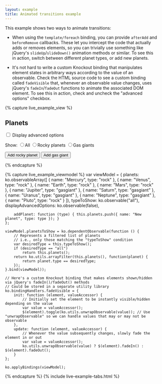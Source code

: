 ```yaml
---
layout: example
title: Animated transitions example
---
```


This example shows two ways to animate transitions:

 * When using the `template/foreach` binding, you can provide `afterAdd` and `beforeRemove` callbacks. These let you intercept the code that actually adds or removes elements, so you can trivially use something like jQuery's `slideUp`/`slideDown()` animation methods or similar. To see this in action, switch between different planet types, or add new planets.
 
 * It's not hard to write a custom Knockout binding that manipulates element states in arbitrary ways according to the value of an observable. Check the HTML source code to see a custom binding called `fadeVisible` that, whenever an observable value changes, uses jQuery's `fadeIn`/`fadeOut` functions to animate the associated DOM element. To see this in action, check and uncheck the "advanced options" checkbox.

<style type="text/css">
    .planet { background-color: #AAEECC; padding: 0.25em; border: 1px solid silver; margin-bottom: 0.5em; font-size: 0.75em; }
    .planet.rock { background-color: #EECCAA; }
    .liveExample input { margin: 0 0.3em 0 1em; }
</style>

{% capture live_example_view %}   
<h2>Planets</h2>
<p>
	<label>
		<input type="checkbox" data-bind="checked: displayAdvancedOptions" />
		Display advanced options
	</label>	
</p>

<p data-bind="fadeVisible: displayAdvancedOptions">
    Show: 
    <label><input type="radio" value="all" data-bind="checked: typeToShow" />All</label>
    <label><input type="radio" value="rock" data-bind="checked: typeToShow" />Rocky planets</label>
    <label><input type="radio" value="gasgiant" data-bind="checked: typeToShow" />Gas giants</label>
</p>

<div data-bind='template: { name: "planetsTemplate", 
                            foreach: planetsToShow, 
                            beforeRemove: function(elem) { $(elem).slideUp(function() { $(elem).remove(); }) },
                            afterAdd: function(elem) { $(elem).hide().slideDown() } }'> </div>

<script type="text/html" id="planetsTemplate">
    <div class="planet ${ type }">${ name }</div>
</script>

<p data-bind="fadeVisible: displayAdvancedOptions">
    <button data-bind='click: function() { addPlanet("rock") }'>Add rocky planet</button>
    <button data-bind='click: function() { addPlanet("gasgiant") }'>Add gas giant</button>
</p>
{% endcapture %}

{% capture live_example_viewmodel %}
    var viewModel = {
        planets: ko.observableArray([
            { name: "Mercury", type: "rock" },
            { name: "Venus", type: "rock" },
            { name: "Earth", type: "rock" },
            { name: "Mars", type: "rock" },
            { name: "Jupiter", type: "gasgiant" },
            { name: "Saturn", type: "gasgiant" },
            { name: "Uranus", type: "gasgiant" },
            { name: "Neptune", type: "gasgiant" },
            { name: "Pluto", type: "rock" }
        ]),
        typeToShow: ko.observable("all"),
        displayAdvancedOptions: ko.observable(false),

        addPlanet: function (type) { this.planets.push({ name: "New planet", type: type }); }
    };

    viewModel.planetsToShow = ko.dependentObservable(function () {    	
        // Represents a filtered list of planets
        // i.e., only those matching the "typeToShow" condition
        var desiredType = this.typeToShow();
        if (desiredType == "all")
        	return this.planets();
        return ko.utils.arrayFilter(this.planets(), function(planet) {
        	return planet.type == desiredType;
        });
    }.bind(viewModel));

    // Here's a custom Knockout binding that makes elements shown/hidden via jQuery's fadeIn()/fadeOut() methods
    // Could be stored in a separate utility library
    ko.bindingHandlers.fadeVisible = {
        init: function (element, valueAccessor) {
            // Initially set the element to be instantly visible/hidden depending on the value
            var value = valueAccessor();
            $(element).toggle(ko.utils.unwrapObservable(value)); // Use "unwrapObservable" so we can handle values that may or may not be observable
        },
        update: function (element, valueAccessor) {
            // Whenever the value subsequently changes, slowly fade the element in or out
            var value = valueAccessor();
            ko.utils.unwrapObservable(value) ? $(element).fadeIn() : $(element).fadeOut();
        }
    };

    ko.applyBindings(viewModel);
{% endcapture %}
{% include live-example-tabs.html %}